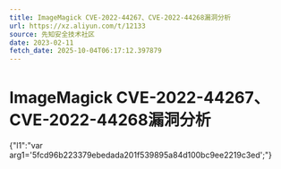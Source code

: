 ```yaml
---
title: ImageMagick CVE-2022-44267、CVE-2022-44268漏洞分析
url: https://xz.aliyun.com/t/12133
source: 先知安全技术社区
date: 2023-02-11
fetch_date: 2025-10-04T06:17:12.397879
---
```


# ImageMagick CVE-2022-44267、CVE-2022-44268漏洞分析

{"l1":"var arg1='5fcd96b223379ebedada201f539895a84d100bc9ee2219c3ed';"}
